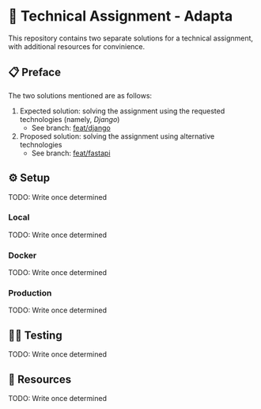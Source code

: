 # 🚀 Technical Assignment - Adapta
This repository contains two separate solutions for a technical assignment, with additional resources for convinience.


## 📋 Preface
The two solutions mentioned are as follows:
1. Expected solution: solving the assignment using the requested technologies (namely, *Django*)
   - See branch: [feat/django](https://github.com/str00bs/TA_Adapta/tree/feat/django)
2. Proposed solution: solving the assignment using alternative technologies
   - See branch: [feat/fastapi](https://github.com/str00bs/TA_Adapta/tree/feat/fastapi)

## ⚙️ Setup
TODO: Write once determined
### Local
TODO: Write once determined
### Docker
TODO: Write once determined
### Production
TODO: Write once determined

## 🧑‍🔬 Testing
TODO: Write once determined

## 🧰 Resources
TODO: Write once determined